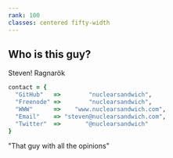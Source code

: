 ```yaml
---
rank: 100
classes: centered fifty-width
---
```


## Who is this guy?

Steven! Ragnarök

```ruby
contact = {
  "GitHub"   =>        "nuclearsandwich",
  "Freenode" =>        "nuclearsandwich",
  "WWW"      =>    "www.nuclearsandwich.com",
  "Email"    => "steven@nuclearsandwich.com",
  "Twitter"  =>       "@nuclearsandwich"
}
```

"That guy with all the opinions"
